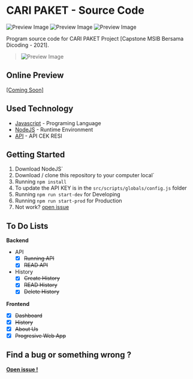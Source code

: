 # CARI PAKET - Source Code

![Preview Image](https://img.shields.io/github/last-commit/rizatsk/cari-paket?style=flat-square)
![Preview Image](https://img.shields.io/github/languages/count/rizatsk/cari-paket?style=flat-square)
![Preview Image](https://img.shields.io/github/languages/top/rizatsk/cari-paket?style=flat-square)

Program source code for CARI PAKET Project [Capstone MSIB Bersama Dicoding - 2021].
> ![Preview Image](https://github.com/theskinnyrat/si-warung-makan/raw/master/src/public/images/review-cari-paket.png)

## Online Preview

 [[Coming Soon]](#online-preview)

## Used Technology

- [Javascript](https://www.javascript.com/) - Programing Language
- [NodeJS](https://nodejs.org/en/about/) - Runtime Environment 
- [API](https://binderbyte.com/) - API CEK RESI

## Getting Started
1. Download NodeJS`
1. Download / clone this repository to your computer local`
3. Running `npm install`
4. To update the API KEY is in the `src/scripts/globals/config.js` folder
5. Running `npm run start-dev` for Developing
5. Running `npm run start-prod` for Production
11. Not work? [open issue](https://github.com/rizatsk/cari-paket/issues)

## To Do Lists

**Backend**
- API
    - [x] ~~Running API~~
    - [x] ~~READ API~~
- History
    - [x] ~~Create History~~
    - [x] ~~READ History~~
    - [x] ~~Delete History~~

**Frontend**
- [x] ~~Dashboard~~
- [x] ~~History~~
- [x] ~~About Us~~
- [x] ~~Progresive Web App~~

## Find a bug or something wrong ?
**[Open issue !](https://github.com/rizatsk/cari-paket/issues)**
